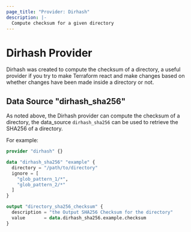 ```yaml
---
page_title: "Provider: Dirhash"
description: |-
  Compute checksum for a given directory
---
```


# Dirhash Provider

Dirhash was created to compute the checksum of a directory, 
a useful provider if you try to make Terraform react and make changes 
based on whether changes have been made inside a directory or not.

## Data Source "dirhash_sha256"

As noted above, the Dirhash provider can compute the checksum of a directory, 
the data_source `dirhash_sha256` can be used to retrieve the SHA256 of a directory.

For example:

```terraform
provider "dirhash" {}
```
```terraform
data "dirhash_sha256" "example" {
  directory = "/path/to/directory"
  ignore = [
    "glob_pattern_1/*",
    "glob_pattern_2/*"
  ]
}

output "directory_sha256_checksum" {
  description = "the Output SHA256 Checksum for the directory"
  value       = data.dirhash_sha256.example.checksum
}
```
